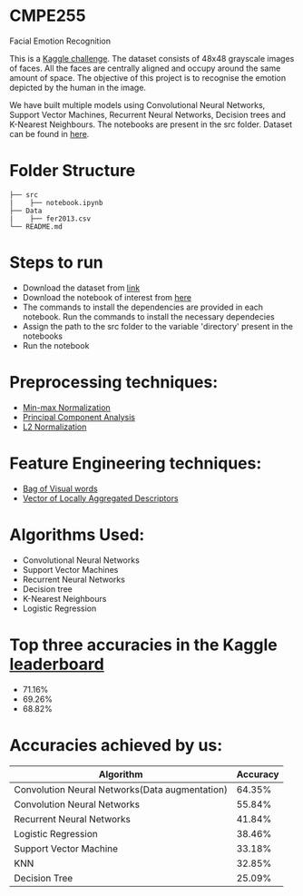# CMPE255
Facial Emotion Recognition

This is a [Kaggle challenge](https://www.kaggle.com/c/challenges-in-representation-learning-facial-expression-recognition-challenge/data). The dataset consists of 48x48 grayscale images of faces. All the faces are centrally aligned and occupy around the same amount of space. The objective of this project is to recognise the emotion depicted by the human in the image.

We have built multiple models using Convolutional Neural Networks, Support Vector Machines, Recurrent Neural Networks, Decision trees and K-Nearest Neighbours. The notebooks are present in the src folder.
Dataset can be found in [here](https://www.kaggle.com/c/challenges-in-representation-learning-facial-expression-recognition-challenge/data). 

# Folder Structure
    ├── src
    |    ├── notebook.ipynb
    ├── Data
    |    ├── fer2013.csv
    └── README.md

# Steps to run
* Download the dataset from [link](https://www.kaggle.com/c/challenges-in-representation-learning-facial-expression-recognition-challenge/data)
* Download the notebook of interest from [here](https://github.com/Faraaz1994/CMPE255/tree/master/src)
* The commands to install the dependencies are provided in each notebook. Run the commands to install the necessary dependecies
* Assign the path to the src folder to the variable 'directory' present in the notebooks
* Run the notebook

# Preprocessing techniques:
* [Min-max Normalization](https://github.com/Faraaz1994/CMPE255/blob/master/src/CNN/CMPE255_Normalization.ipynb)
* [Principal Component Analysis](https://github.com/Faraaz1994/CMPE255/blob/master/src/SVM/CMPE255_SVM_100_PCA.ipynb)
* [L2 Normalization](https://github.com/Faraaz1994/CMPE255/blob/master/src/KNN/CMPE255_KNN.ipynb)

# Feature Engineering techniques:
* [Bag of Visual words](https://github.com/Faraaz1994/CMPE255/blob/master/src/SVM/CMPE255_SVM_100.ipynb)
* [Vector of Locally Aggregated Descriptors](https://github.com/Faraaz1994/CMPE255/blob/master/src/KNN/CMPE255_KNN.ipynb)

# Algorithms Used:
* Convolutional Neural Networks
* Support Vector Machines
* Recurrent Neural Networks
* Decision tree
* K-Nearest Neighbours
* Logistic Regression

# Top three accuracies in the Kaggle [leaderboard](https://www.kaggle.com/c/challenges-in-representation-learning-facial-expression-recognition-challenge/leaderboard)
* 71.16%
* 69.26%
* 68.82%

# Accuracies achieved by us:
| Algorithm                                       | Accuracy |
|-------------------------------------------------|----------|
| Convolution Neural Networks(Data augmentation)  | 64.35%   |
| Convolution Neural Networks                     | 55.84%   |
| Recurrent Neural Networks                       | 41.84%   |
| Logistic Regression                             | 38.46%   |
| Support Vector Machine                          | 33.18%   |
| KNN                                             | 32.85%   |
| Decision Tree                                   | 25.09%   |



